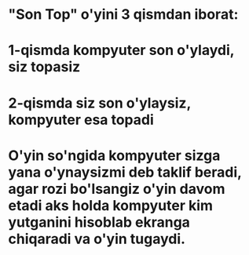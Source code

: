 # "Son Top" o'yini 3 qismdan iborat:
# 1-qismda kompyuter son o'ylaydi, siz topasiz
# 2-qismda siz son o'ylaysiz, kompyuter esa topadi
# O'yin so'ngida kompyuter sizga yana o'ynaysizmi deb taklif beradi, agar rozi bo'lsangiz o'yin davom etadi aks holda kompyuter kim yutganini hisoblab ekranga chiqaradi va o'yin tugaydi.
